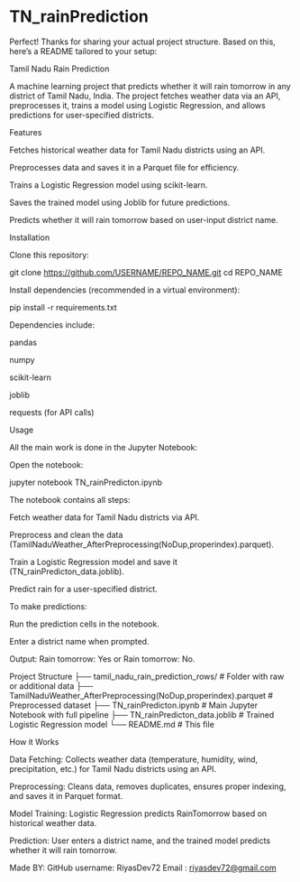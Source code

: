 # TN_rainPrediction
Perfect! Thanks for sharing your actual project structure. Based on this, here’s a README tailored to your setup:

Tamil Nadu Rain Prediction

A machine learning project that predicts whether it will rain tomorrow in any district of Tamil Nadu, India. The project fetches weather data via an API, preprocesses it, trains a model using Logistic Regression, and allows predictions for user-specified districts.

Features

Fetches historical weather data for Tamil Nadu districts using an API.

Preprocesses data and saves it in a Parquet file for efficiency.

Trains a Logistic Regression model using scikit-learn.

Saves the trained model using Joblib for future predictions.

Predicts whether it will rain tomorrow based on user-input district name.

Installation

Clone this repository:

git clone https://github.com/USERNAME/REPO_NAME.git
cd REPO_NAME


Install dependencies (recommended in a virtual environment):

pip install -r requirements.txt


Dependencies include:

pandas

numpy

scikit-learn

joblib

requests (for API calls)

Usage

All the main work is done in the Jupyter Notebook:

Open the notebook:

jupyter notebook TN_rainPredicton.ipynb


The notebook contains all steps:

Fetch weather data for Tamil Nadu districts via API.

Preprocess and clean the data (TamilNaduWeather_AfterPreprocessing(NoDup,properindex).parquet).

Train a Logistic Regression model and save it (TN_rainPredicton_data.joblib).

Predict rain for a user-specified district.

To make predictions:

Run the prediction cells in the notebook.

Enter a district name when prompted.

Output: Rain tomorrow: Yes or Rain tomorrow: No.

Project Structure
├── tamil_nadu_rain_prediction_rows/           # Folder with raw or additional data
├── TamilNaduWeather_AfterPreprocessing(NoDup,properindex).parquet  # Preprocessed dataset
├── TN_rainPredicton.ipynb                     # Main Jupyter Notebook with full pipeline
├── TN_rainPredicton_data.joblib               # Trained Logistic Regression model
└── README.md                                  # This file

How it Works

Data Fetching: Collects weather data (temperature, humidity, wind, precipitation, etc.) for Tamil Nadu districts using an API.

Preprocessing: Cleans data, removes duplicates, ensures proper indexing, and saves it in Parquet format.

Model Training: Logistic Regression predicts RainTomorrow based on historical weather data.

Prediction: User enters a district name, and the trained model predicts whether it will rain tomorrow.


Made BY:
     GitHub username: RiyasDev72
     Email          : riyasdev72@gmail.com
